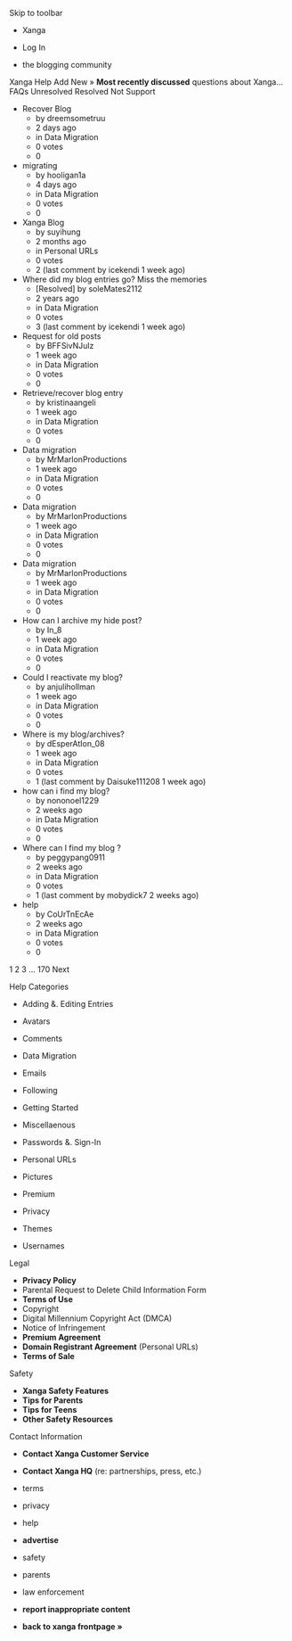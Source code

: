 Skip to toolbar

*   Xanga

*   Log In

*   the blogging community

Xanga Help Add New » **Most recently discussed** questions about Xanga… FAQs Unresolved Resolved Not Support

*   Recover Blog
    *   by dreemsometruu
    *   2 days ago
    *   in Data Migration
    *   0 votes
    *   0
*   migrating
    *   by hooligan1a
    *   4 days ago
    *   in Data Migration
    *   0 votes
    *   0
*   Xanga Blog
    *   by suyihung
    *   2 months ago
    *   in Personal URLs
    *   0 votes
    *   2 (last comment by icekendi 1 week ago)
*   Where did my blog entries go? Miss the memories
    *   \[Resolved\] by soleMates2112
    *   2 years ago
    *   in Data Migration
    *   0 votes
    *   3 (last comment by icekendi 1 week ago)
*   Request for old posts
    *   by BFFSivNJulz
    *   1 week ago
    *   in Data Migration
    *   0 votes
    *   0
*   Retrieve/recover blog entry
    *   by kristinaangeli
    *   1 week ago
    *   in Data Migration
    *   0 votes
    *   0
*   Data migration
    *   by MrMarlonProductions
    *   1 week ago
    *   in Data Migration
    *   0 votes
    *   0
*   Data migration
    *   by MrMarlonProductions
    *   1 week ago
    *   in Data Migration
    *   0 votes
    *   0
*   Data migration
    *   by MrMarlonProductions
    *   1 week ago
    *   in Data Migration
    *   0 votes
    *   0
*   How can I archive my hide post?
    *   by In\_8
    *   1 week ago
    *   in Data Migration
    *   0 votes
    *   0
*   Could I reactivate my blog?
    *   by anjulihollman
    *   1 week ago
    *   in Data Migration
    *   0 votes
    *   0
*   Where is my blog/archives?
    *   by dEsperAtIon\_08
    *   1 week ago
    *   in Data Migration
    *   0 votes
    *   1 (last comment by Daisuke111208 1 week ago)
*   how can i find my blog?
    *   by nononoel1229
    *   2 weeks ago
    *   in Data Migration
    *   0 votes
    *   0
*   Where can I find my blog ?
    *   by peggypang0911
    *   2 weeks ago
    *   in Data Migration
    *   0 votes
    *   1 (last comment by mobydick7 2 weeks ago)
*   help
    *   by CoUrTnEcAe
    *   2 weeks ago
    *   in Data Migration
    *   0 votes
    *   0

1 2 3 ... 170 Next

Help Categories

*   Adding &. Editing Entries
*   Avatars
*   Comments
*   Data Migration
*   Emails
*   Following
*   Getting Started
*   Miscellaenous

*   Passwords &. Sign-In
*   Personal URLs
*   Pictures
*   Premium
*   Privacy
*   Themes
*   Usernames

Legal

*   **Privacy Policy**
*   Parental Request to Delete Child Information Form
*   **Terms of Use**
*   Copyright
*   Digital Millennium Copyright Act (DMCA)
*   Notice of Infringement
*   **Premium Agreement**
*   **Domain Registrant Agreement** (Personal URLs)
*   **Terms of Sale**

Safety

*   **Xanga Safety Features**
*   **Tips for Parents**
*   **Tips for Teens**
*   **Other Safety Resources**

Contact Information

*   **Contact Xanga Customer Service**
*   **Contact Xanga HQ** (re: partnerships, press, etc.)

*   terms
*   privacy
*   help
*   **advertise**

*   safety
*   parents
*   law enforcement
*   **report inappropriate content**

*   **back to xanga frontpage »**